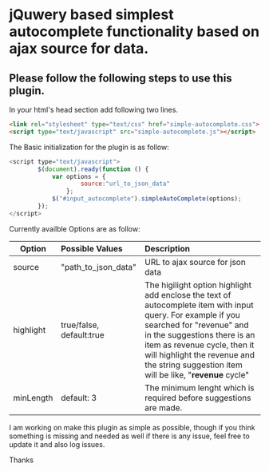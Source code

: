 jQuwery based simplest autocomplete functionality based on ajax source for data.
=
Please follow the following steps to use this plugin.
----------
In your html's head section add following two lines.
```html
<link rel="stylesheet" type="text/css" href="simple-autocomplete.css">
<script type="text/javascript" src="simple-autocomplete.js"></script>
```
The Basic initialization for the plugin is as follow:
```javascript
<script type="text/javascript">
		$(document).ready(function () {
			var options = {
					source:"url_to_json_data"
				};
			$("#input_autocomplete").simpleAutoComplete(options);
		});	
</script>
```

Currently availble Options are as follow:

| Option        | Possible Values | Description
| ------------- |:-------------   |:-------------
| source        | "path_to_json_data" | URL to ajax source for json data
| highlight      | true/false, default:true     | The higilight option highlight add enclose the text of autocomplete item with input query. For example if you searched for "revenue" and in the suggestions there is an item as revenue cycle, then it will highlight the revenue and the string suggestion item will be like, "<strong>revenue</strong> cycle"
| minLength        | default: 3 | The minimum lenght which is required before suggestions are made.


I am working on make this plugin as simple as possible, though if you think something is missing and needed as well if there is any issue, feel free to update it and also log issues.

Thanks